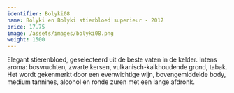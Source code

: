 ```yaml
---
identifier: Bolyki08
name: Bolyki en Bolyki stierbloed superieur - 2017
price: 17.75
image: /assets/images/bolyki08.png
weight: 1500
---
```

Elegant stierenbloed, geselecteerd uit de beste vaten in de kelder. Intens aroma:
bosvruchten, zwarte kersen, vulkanisch-kalkhoudende grond, tabak. Het wordt
gekenmerkt door een evenwichtige wijn, bovengemiddelde body, medium tannines,
alcohol en ronde zuren met een lange afdronk.
